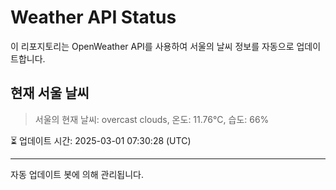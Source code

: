 
# Weather API Status

이 리포지토리는 OpenWeather API를 사용하여 서울의 날씨 정보를 자동으로 업데이트합니다.

## 현재 서울 날씨
> 서울의 현재 날씨: overcast clouds, 온도: 11.76°C, 습도: 66%

⏳ 업데이트 시간: 2025-03-01 07:30:28 (UTC)

---
자동 업데이트 봇에 의해 관리됩니다.
